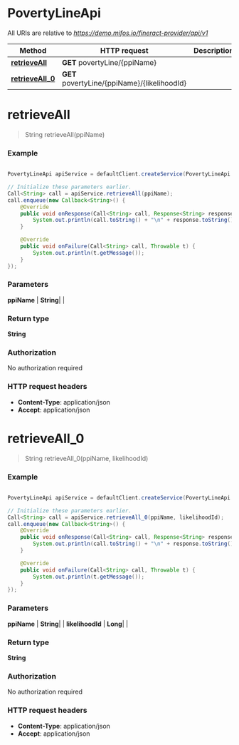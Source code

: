 # PovertyLineApi

All URIs are relative to *https://demo.mifos.io/fineract-provider/api/v1*

Method | HTTP request | Description
------------- | ------------- | -------------
[**retrieveAll**](PovertyLineApi.md#retrieveAll) | **GET** povertyLine/{ppiName} | 
[**retrieveAll_0**](PovertyLineApi.md#retrieveAll_0) | **GET** povertyLine/{ppiName}/{likelihoodId} | 


<a name="retrieveAll"></a>
# **retrieveAll**
> String retrieveAll(ppiName)



### Example
```java

PovertyLineApi apiService = defaultClient.createService(PovertyLineApi.class);

// Initialize these parameters earlier.
Call<String> call = apiService.retrieveAll(ppiName);
call.enqueue(new Callback<String>() {
    @Override
    public void onResponse(Call<String> call, Response<String> response) {
        System.out.println(call.toString() + "\n" + response.toString());
    }

    @Override
    public void onFailure(Call<String> call, Throwable t) {
        System.out.println(t.getMessage());
    }
});

```

### Parameters

 **ppiName** | **String**|  |

### Return type

**String**

### Authorization

No authorization required

### HTTP request headers

 - **Content-Type**: application/json
 - **Accept**: application/json

<a name="retrieveAll_0"></a>
# **retrieveAll_0**
> String retrieveAll_0(ppiName, likelihoodId)



### Example
```java

PovertyLineApi apiService = defaultClient.createService(PovertyLineApi.class);

// Initialize these parameters earlier.
Call<String> call = apiService.retrieveAll_0(ppiName, likelihoodId);
call.enqueue(new Callback<String>() {
    @Override
    public void onResponse(Call<String> call, Response<String> response) {
        System.out.println(call.toString() + "\n" + response.toString());
    }

    @Override
    public void onFailure(Call<String> call, Throwable t) {
        System.out.println(t.getMessage());
    }
});

```

### Parameters

 **ppiName** | **String**|  |
 **likelihoodId** | **Long**|  |

### Return type

**String**

### Authorization

No authorization required

### HTTP request headers

 - **Content-Type**: application/json
 - **Accept**: application/json

